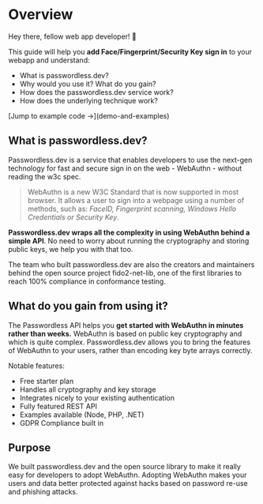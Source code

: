 
# Overview

Hey there, fellow web app developer! 👋

This guide will help you **add Face/Fingerprint/Security Key sign in** to your webapp and understand:

* What is passwordless.dev?
* Why would you use it? What do you gain?
* How does the passwordless.dev service work?
* How does the underlying technique work?

<PasswordlessDemo />
[Jump to example code →](demo-and-examples)

## What is passwordless.dev?

Passwordless.dev is a service that enables developers to use the next-gen technology for fast and secure sign in on the web - WebAuthn - without reading the w3c spec.

> WebAuthn is a new W3C Standard that is now supported in most browser. It allows a user to sign into a webpage using a number of methods, such as: *FaceID, Fingerprint scanning, Windows Hello Credentials or Security Key*.

**Passwordless.dev wraps all the complexity in using WebAuthn behind a simple API**. No need to worry about running the cryptography and storing public keys, we help you with that too.

The team who built passwordless.dev are also the creators and maintainers behind the open source project fido2-net-lib, one of the first libraries to reach 100% compliance in conformance testing.

## What do you gain from using it?

The Passwordless API helps you **get started with WebAuthn in minutes rather than weeks.**
WebAuthn is based on public key cryptography and which is quite complex. Passwordless.dev allows you to bring the features of WebAuthn to your users, rather than encoding key byte arrays correctly.

Notable features:

* Free starter plan
* Handles all cryptography and key storage
* Integrates nicely to your existing authentication
* Fully featured REST API
* Examples available (Node, PHP, .NET)
* GDPR Compliance built in

## Purpose

We built passwordless.dev and the open source library to make it really easy for developers to adopt WebAuthn. Adopting WebAuthn makes your users and data better protected against hacks based on password re-use and phishing attacks.

